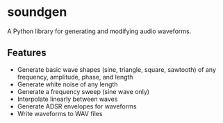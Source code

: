 # soundgen
A Python library for generating and modifying audio waveforms.

## Features
- Generate basic wave shapes (sine, triangle, square, sawtooth) of any frequency, amplitude, phase, and length
- Generate white noise of any length
- Generate a frequency sweep (sine wave only)
- Interpolate linearly between waves
- Generate ADSR envelopes for waveforms
- Write waveforms to WAV files